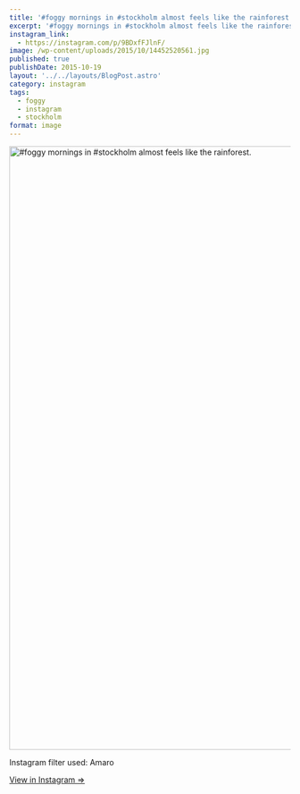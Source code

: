 ```yaml
---
title: '#foggy mornings in #stockholm almost feels like the rainforest.'
excerpt: '#foggy mornings in #stockholm almost feels like the rainforest.'
instagram_link:
  - https://instagram.com/p/9BDxfFJlnF/
image: /wp-content/uploads/2015/10/14452520561.jpg
published: true
publishDate: 2015-10-19
layout: '../../layouts/BlogPost.astro'
category: instagram
tags:
  - foggy
  - instagram
  - stockholm
format: image
---
```


<p><a href="https://instagram.com/p/9BDxfFJlnF/" target="_blank"><img width="1080" height="1080" src="https://stenehall.se/wp-content/uploads/2015/10/14452520561.jpg" class="insta-image" alt="#foggy mornings in #stockholm almost feels like the rainforest." /></a></p>
<p>Instagram filter used: Amaro</p>

<p><a href="https://instagram.com/p/9BDxfFJlnF/" target="_blank">View in Instagram &rArr;</a></p>
